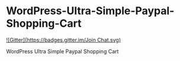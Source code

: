 WordPress-Ultra-Simple-Paypal-Shopping-Cart
===========================================
[![Gitter](https://badges.gitter.im/Join Chat.svg)](https://gitter.im/mikecastrodemaria/WordPress-Ultra-Simple-Paypal-Shopping-Cart?utm_source=badge&utm_medium=badge&utm_campaign=pr-badge&utm_content=badge)

WordPress Ultra Simple Paypal Shopping Cart
